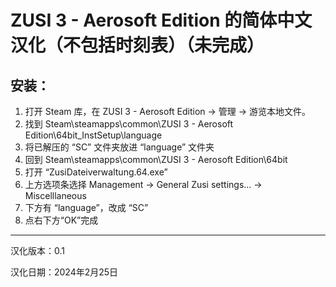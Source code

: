 # ZUSI 3 - Aerosoft Edition 的简体中文汉化（不包括时刻表）（未完成）
## 安装：
1. 打开 Steam 库，在 ZUSI 3 - Aerosoft Edition -> 管理 -> 游览本地文件。
2. 找到 Steam\steamapps\common\ZUSI 3 - Aerosoft Edition\64bit\_InstSetup\language
3. 将已解压的 “SC” 文件夹放进 “language” 文件夹
4. 回到 Steam\steamapps\common\ZUSI 3 - Aerosoft Edition\64bit
5. 打开 “ZusiDateiverwaltung.64.exe”
6. 上方选项条选择 Management -> General Zusi settings... -> Miscelllaneous
7. 下方有 “language”，改成 “SC”
8. 点右下方“OK”完成
---
汉化版本：0.1

汉化日期：2024年2月25日


